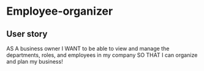 # Employee-organizer
## User story
AS A business owner
I WANT to be able to view and manage the departments, roles, and employees in my company
SO THAT I can organize and plan my business!
